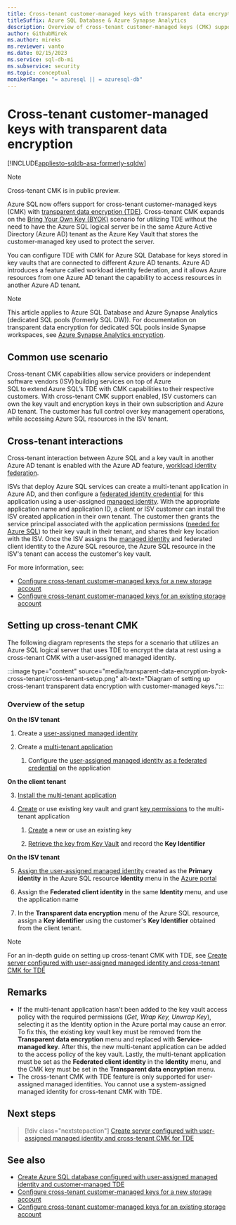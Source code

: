```yaml
---
title: Cross-tenant customer-managed keys with transparent data encryption
titleSuffix: Azure SQL Database & Azure Synapse Analytics
description: Overview of cross-tenant customer-managed keys (CMK) support using transparent data encryption (TDE)
author: GithubMirek
ms.author: mireks
ms.reviewer: vanto
ms.date: 02/15/2023
ms.service: sql-db-mi
ms.subservice: security
ms.topic: conceptual
monikerRange: "= azuresql || = azuresql-db"
---
```


# Cross-tenant customer-managed keys with transparent data encryption

[!INCLUDE[appliesto-sqldb-asa-formerly-sqldw](../includes/appliesto-sqldb-asa-formerly-sqldw.md)]

> [!NOTE]
> Cross-tenant CMK is in public preview.

Azure SQL now offers support for cross-tenant customer-managed keys (CMK) with [transparent data encryption (TDE)](/sql/relational-databases/security/encryption/transparent-data-encryption). Cross-tenant CMK expands on the [Bring Your Own Key (BYOK)](transparent-data-encryption-byok-overview.md) scenario for utilizing TDE without the need to have the Azure SQL logical server be in the same Azure Active Directory (Azure AD) tenant as the Azure Key Vault that stores the customer-managed key used to protect the server.

You can configure TDE with CMK for Azure SQL Database for keys stored in key vaults that are connected to different Azure AD tenants. Azure AD introduces a feature called workload identity federation, and it allows Azure resources from one Azure AD tenant the capability to access resources in another Azure AD tenant.

> [!NOTE]
> This article applies to Azure SQL Database and Azure Synapse Analytics (dedicated SQL pools (formerly SQL DW)). For documentation on transparent data encryption for dedicated SQL pools inside Synapse workspaces, see [Azure Synapse Analytics encryption](/azure/synapse-analytics/security/workspaces-encryption).

## Common use scenario

Cross-tenant CMK capabilities allow service providers or independent software vendors (ISV) building services on top of Azure SQL to extend Azure SQL’s TDE with CMK capabilities to their respective customers. With cross-tenant CMK support enabled, ISV customers can own the key vault and encryption keys in their own subscription and Azure AD tenant. The customer has full control over key management operations, while accessing Azure SQL resources in the ISV tenant.

## Cross-tenant interactions

Cross-tenant interaction between Azure SQL and a key vault in another Azure AD tenant is enabled with the Azure AD feature, [workload identity federation](/azure/active-directory/develop/workload-identity-federation).

ISVs that deploy Azure SQL services can create a multi-tenant application in Azure AD, and then configure a [federated identity credential](/graph/api/resources/federatedidentitycredentials-overview) for this application using a user-assigned [managed identity](/azure/active-directory/managed-identities-azure-resources/overview). With the appropriate application name and application ID, a client or ISV customer can install the ISV created application in their own tenant. The customer then grants the service principal associated with the application permissions ([needed for Azure SQL](transparent-data-encryption-byok-overview.md)) to their key vault in their tenant, and shares their key location with the ISV. Once the ISV assigns the [managed identity](transparent-data-encryption-byok-identity.md) and federated client identity to the Azure SQL resource, the Azure SQL resource in the ISV's tenant can access the customer's key vault.

For more information, see:

- [Configure cross-tenant customer-managed keys for a new storage account](/azure/storage/common/customer-managed-keys-configure-cross-tenant-new-account)
- [Configure cross-tenant customer-managed keys for an existing storage account](/azure/storage/common/customer-managed-keys-configure-cross-tenant-existing-account)

## Setting up cross-tenant CMK

The following diagram represents the steps for a scenario that utilizes an Azure SQL logical server that uses TDE to encrypt the data at rest using a cross-tenant CMK with a user-assigned managed identity.

:::image type="content" source="media/transparent-data-encryption-byok-cross-tenant/cross-tenant-setup.png" alt-text="Diagram of setting up cross-tenant transparent data encryption with customer-managed keys.":::

### Overview of the setup

**On the ISV tenant**

1. Create a [user-assigned managed identity](authentication-azure-ad-user-assigned-managed-identity.md)

2. Create a [multi-tenant application](/azure/active-directory/develop/app-objects-and-service-principals)

   1. Configure the [user-assigned managed identity as a federated credential](/azure/storage/common/customer-managed-keys-configure-cross-tenant-new-account#the-service-provider-configures-the-user-assigned-managed-identity-as-a-federated-credential-on-the-application) on the application

**On the client tenant**

3. [Install the multi-tenant application](/azure/storage/common/customer-managed-keys-configure-cross-tenant-new-account#the-customer-grants-the-service-providers-app-access-to-the-key-in-the-key-vault)

4. [Create](/azure/key-vault/general/quick-create-portal) or use existing key vault and grant [key permissions](transparent-data-encryption-byok-overview.md) to the multi-tenant application

   1. [Create](/azure/key-vault/keys/quick-create-portal) a new or use an existing key

   1. [Retrieve the key from Key Vault](/azure/key-vault/keys/quick-create-portal#retrieve-a-key-from-key-vault) and record the **Key Identifier**

**On the ISV tenant**

5. [Assign the user-assigned managed identity](authentication-azure-ad-user-assigned-managed-identity.md#set-a-managed-identity-in-the-azure-portal) created as the **Primary identity** in the Azure SQL resource **Identity** menu in the [Azure portal](https://portal.azure.com)

6. Assign the **Federated client identity** in the same **Identity** menu, and use the application name

7. In the **Transparent data encryption** menu of the Azure SQL resource, assign a **Key identifier** using the customer's **Key Identifier** obtained from the client tenant.

> [!NOTE]
> For an in-depth guide on setting up cross-tenant CMK with TDE, see [Create server configured with user-assigned managed identity and cross-tenant CMK for TDE](transparent-data-encryption-byok-create-server-cross-tenant.md)

## Remarks

- If the multi-tenant application hasn't been added to the key vault access policy with the required permissions (*Get, Wrap Key, Unwrap Key*), selecting it as the Identity option in the Azure portal may cause an error. To fix this, the existing key vault key must be removed from the **Transparent data encryption** menu and replaced with **Service-managed key**. After this, the new multi-tenant application can be added to the access policy of the key vault. Lastly, the multi-tenant application must be set as the **Federated client identity** in the **Identity** menu, and the CMK key must be set in the **Transparent data encryption** menu.
- The cross-tenant CMK with TDE feature is only supported for user-assigned managed identities. You cannot use a system-assigned managed identity for cross-tenant CMK with TDE.

## Next steps

> [!div class="nextstepaction"]
> [Create server configured with user-assigned managed identity and cross-tenant CMK for TDE](transparent-data-encryption-byok-create-server-cross-tenant.md)

## See also

- [Create Azure SQL database configured with user-assigned managed identity and customer-managed TDE](transparent-data-encryption-byok-create-server.md)
- [Configure cross-tenant customer-managed keys for a new storage account](/azure/storage/common/customer-managed-keys-configure-cross-tenant-new-account)
- [Configure cross-tenant customer-managed keys for an existing storage account](/azure/storage/common/customer-managed-keys-configure-cross-tenant-existing-account)
